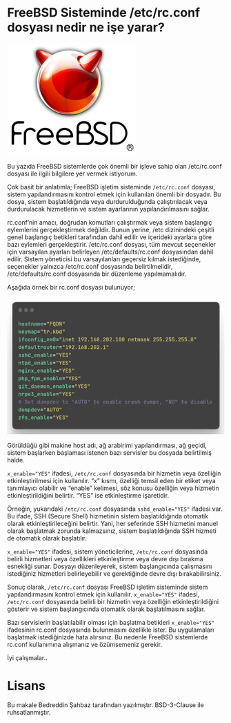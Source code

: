 # FreeBSD Sisteminde /etc/rc.conf dosyası nedir ne işe yarar?

![FreeBSD](img/freebsd-logo.png)

Bu yazıda FreeBSD sistemlerde çok önemli bir işleve sahip olan /etc/rc.conf dosyası ile ilgili bilgilere yer vermek istiyorum.

Çok basit bir anlatımla; FreeBSD işletim sisteminde ```/etc/rc.conf``` dosyası, sistem yapılandırmasını kontrol etmek için kullanılan önemli bir dosyadır. Bu dosya, sistem başlatıldığında veya durdurulduğunda çalıştırılacak veya durdurulacak hizmetlerin ve sistem ayarlarının yapılandırılmasını sağlar.

rc.conf’nin amacı, doğrudan komutları çalıştırmak veya sistem başlangıç eylemlerini gerçekleştirmek değildir. Bunun yerine, /etc dizinindeki çeşitli genel başlangıç betikleri tarafından dahil edilir ve içerideki ayarlara göre bazı eylemleri gerçekleştirir. /etc/rc.conf dosyası, tüm mevcut seçenekler için varsayılan ayarları belirleyen /etc/defaults/rc.conf dosyasından dahil edilir. Sistem yöneticisi bu varsayılanları geçersiz kılmak istediğinde, seçenekler yalnızca /etc/rc.conf dosyasında belirtilmelidir, /etc/defaults/rc.conf dosyasında bir düzenleme yapılmamalıdır.

Aşağıda örnek bir rc.conf dosyası bulunuyor;

![rc.conf örneği](img/ray-so-export-768x484.png)

Görüldüğü gibi makine host adı, ağ arabirimi yapılandırması, ağ geçidi, sistem başlarken başlaması istenen bazı servisler bu dosyada belirtilmiş halde.

```x_enable="YES"``` ifadesi, ```/etc/rc.conf``` dosyasında bir hizmetin veya özelliğin etkinleştirilmesi için kullanılır. “x” kısmı, özelliği temsil eden bir etiket veya tanımlayıcı olabilir ve “enable” kelimesi, söz konusu özelliğin veya hizmetin etkinleştirildiğini belirtir. “YES” ise etkinleştirme işaretidir.

Örneğin, yukarıdaki ```/etc/rc.conf``` dosyasında ```sshd_enable="YES"``` ifadesi var. Bu ifade, SSH (Secure Shell) hizmetinin sistem başlatıldığında otomatik olarak etkinleştirileceğini belirtir. Yani, her seferinde SSH hizmetini manuel olarak başlatmak zorunda kalmazsınız, sistem başlatıldığında SSH hizmeti de otomatik olarak başlatılır.

```x_enable="YES"``` ifadesi, sistem yöneticilerine, ```/etc/rc.conf``` dosyasında belirli hizmetleri veya özellikleri etkinleştirme veya devre dışı bırakma esnekliği sunar. Dosyayı düzenleyerek, sistem başlangıcında çalışmasını istediğiniz hizmetleri belirleyebilir ve gerektiğinde devre dışı bırakabilirsiniz.

Sonuç olarak, ```/etc/rc.conf``` dosyası FreeBSD işletim sisteminde sistem yapılandırmasını kontrol etmek için kullanılır. ```x_enable="YES"``` ifadesi, ```/etc/rc.conf``` dosyasında belirli bir hizmetin veya özelliğin etkinleştirildiğini gösterir ve sistem başlangıcında otomatik olarak başlatılmasını sağlar.

Bazı servislerin başlatılabilir olması için başlatma betikleri ```x_enable="YES"``` ifadesinin rc.conf dosyasında bulunmasını özellikle ister. Bu uygulamaları başlatmak istediğinizde hata alırsınız. Bu nedenle FreeBSD sistemlerde rc.conf kullanımına alışmanız ve özümsemeniz gerekir.

İyi çalışmalar..

# Lisans

Bu makale Bedreddin Şahbaz tarafından yazılmıştır. BSD-3-Clause ile ruhsatlanmıştır.
